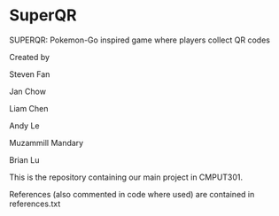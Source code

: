 # SuperQR
SUPERQR: Pokemon-Go inspired game where players collect QR codes

Created by

Steven Fan

Jan Chow

Liam Chen

Andy Le

Muzammill Mandary

Brian Lu


This is the repository containing our main project in CMPUT301.


References (also commented in code where used) are contained in references.txt
